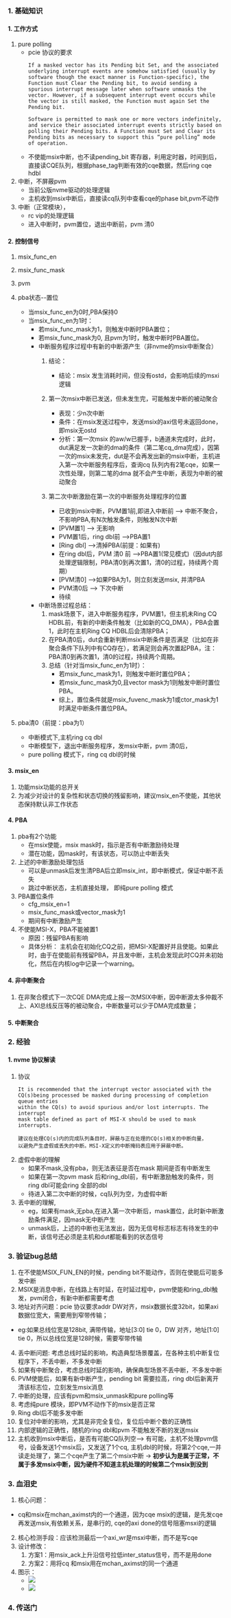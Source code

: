 ### 1. 基础知识

#### 1. 工作方式
1. pure polling
   - pcie 协议的要求
      ~~~
      If a masked vector has its Pending bit Set, and the associated underlying interrupt events are somehow satisfied (usually by software though the exact manner is Function-specific), the Function must Clear the Pending bit, to avoid sending a
      spurious interrupt message later when software unmasks the vector. However, if a subsequent interrupt event occurs while the vector is still masked, the Function must again Set the Pending bit.

      Software is permitted to mask one or more vectors indefinitely, and service their associated interrupt events strictly based on polling their Pending bits. A Function must Set and Clear its Pending bits as necessary to support this “pure polling” mode of operation.
      ~~~
   - 不使能msix中断，也不读pending_bit 寄存器，利用定时器，时间到后，直接读CQE队列，根据phase_tag判断有效的cqe数据，然后ring cqe hdbl
2. 中断，不屏蔽pvm
   - 当前公版nvme驱动的处理逻辑
   - 主机收到msix中断后，直接读cq队列中查看cqe的phase bit,pvm不动作
3. 中断（正常模块），
   - rc vip的处理逻辑
   - 进入中断时，pvm置位，退出中断前，pvm 清0 

#### 2. 控制信号
1. msix_func_en
2. msix_func_mask
3. pvm
4. pba状态--置位
   - 当msix_func_en为0时,PBA保持0       
   - 当msix_func_en为1时：
     - 若msix_func_mask为1，则触发中断时PBA置位；
     - 若msix_func_mask为0, 且pvm为1时，触发中断时PBA置位。
     - 中断服务程序过程中有新的中断源产生（非nvme的msix中断聚合）
        1. 结论：
           - 结论：msix 发生消耗时间，但没有ostd，会影响后续的msxi逻辑
        2. 第一次msix中断已发送，但未发生完，可能触发中断的被动聚合
           - 表现：少n次中断
           - 条件：在msix发送过程中，发送msix的axi信号未返回done，即msix无ostd 
           - 分析：第一次msix 的aw/w已握手，b通道未完成时，此时，dut满足发一次新的dma的条件（第二笔cq_dma完成），因第一次的msix未发完，dut是不会再发出新的msix中断，主机进入第一次中断服务程序后，查询cq 队列内有2笔cqe，如果一次性处理，则第二笔的dma 就不会产生中断，表现为中断的被动聚合

        3. 第二次中断激励在第一次的中断服务处理程序的位置
           - 已收到msix中断，PVM置1前,即进入中断前 --> 中断不聚合，不影响PBA,有N次触发条件，则触发N次中断
           - [PVM置1]  --> 无影响
           - PVM置1后，ring dbl前  -->PBA置1
           - [Ring dbl]  -->清掉PBA(前提：如果有)
           - 在ring dbl后，PVM 清0 前 -->PBA置1(常见模式)（因dut内部处理逻辑限制，PBA清0到再次置1，清0的过程，持续两个周期）
           - [PVM清0]  -->如果PBA为1，则立刻发送msix, 并清PBA
           - PVM清0后  --> 下次中断
           - 待续
     - 中断场景过程总结：
        1. mask场景下，进入中断服务程序，PVM置1，但主机未Ring CQ HDBL前，有新的中断条件触发（比如新的CQ_DMA），PBA会置1，此时在主机Ring CQ HDBL后会清除PBA；
        2. 在PBA清0后，dut会重新判断msix中断条件是否满足（比如在非聚合条件下队列中有CQ存在），若满足则会再次置起PBA，注：PBA清0到再次置1，清0的过程，持续两个周期。
        3. 总结（针对当msix_func_en为1时）：
            - 若msix_func_mask为1，则触发中断时置位PBA；
            - 若msix_func_mask为0,且vector mask为1则触发中断时置位PBA。
            - 综上，置位条件就是msix_fuvenc_mask为1或ctor_mask为1时满足中断条件置位PBA。

5. pba清0（前提：pba为1）
   - 中断模式下,主机ring cq dbl
   - 中断模型下，退出中断服务程序，发msix中断，pvm 清0后，
   - pure polling 模式下，ring cq dbl的时候

   
#### 3. msix_en
1. 功能msix功能的总开关
2. 为减少对设计的复杂性和状态切换的残留影响，建议msix_en不使能，其他状态保持默认非工作状态
   
#### 4. PBA
1. pba有2个功能
   - 在msix使能，msix mask时，指示是否有中断激励待处理
   - 潜在功能，因mask时，有该状态，可以防止中断丢失
2. 上述的中断激励处理包括
   - 可以是unmask后发生清PBA后立即msix_int，即中断模式，保证中断不丢失
   - 跳过中断状态，主机直接处理， 即纯pure polling 模式
3. PBA置位条件
   - cfg_msix_en=1
   - msix_func_mask或vector_mask为1
   - 期间有中断激励产生
4. 不使能MSI-X，PBA不能被置1
   - 原因：残留PBA有影响
   - 具体分析： 主机会在初始化CQ之前，把MSI-X配置好并且使能。如果此时，由于在使能前有残留PBA，并且发中断，主机会发现此时CQ并未初始化，然后在内核log中记录一个warning。

#### 4. 非中断聚合
1. 在非聚合模式下一次CQE DMA完成上报一次MSIX中断，因中断源太多仲裁不上、AXI总线反压等的被动聚合，中断数量可以少于DMA完成数量；
   
#### 5. 中断聚合

### 2. 经验
#### 1. nvme 协议解读
1. 协议
   ~~~
   It is recommended that the interrupt vector associated with the CQ(s)being processed be masked during processing of completion queue entries 
   within the CQ(s) to avoid spurious and/or lost interrupts. The interrupt
   mask table defined as part of MSI-X should be used to mask interrupts.

   建议在处理CQ(s)内的完成队列条目时，屏蔽与正在处理的CQ(s)相关的中断向量，   
   以避免产生虚假或丢失的中断。MSI-X定义的中断掩码表应用于屏蔽中断。
   ~~~
2. 虚假中断的理解
   - 如果不mask,没有pba，则无法表征是否在mask 期间是否有中断发生
   - 如果在第一次pvm mask 后和ring_dbl前，有中断激励触发的条件，则ring dbl可能会ring 全部的dbl
   - 待进入第二次中断的时候，cq队列为空，为虚假中断
3. 丢中断的理解,
   - eg，如果有mask,无pba,在进入第一次中断后，mask置位，此时新中断激励条件满足，因mask无中断产生
   - unmask后，上述的中断也无法发出，因为无信号标志标志有待发生的中断，该信号还必须是主机和dut都能看到的状态信号

### 3. 验证bug总结
1.	在不使能MSIX_FUN_EN的时候，pending bit不能动作，否则在使能后可能多发中断
2.	MSIX是消息中断，在线路上有时延，在时延过程中，pvm使能和ring_dbl触发，pvm闭合，有新中断都需要考虑
3.	地址对齐问题：pcie 协议要求addr DW对齐，msix数据长度32bit，如果axi 数据位宽大，需要用到窄带传输；
 - eg:如果总线位宽是128bit, 满带传输，地址[3:0] tie 0，DW 对齐，地址[1:0] tie 0，所以总线位宽是128时候，需要窄带传输
4.	丢中断问题: 考虑总线时延的影响，构造典型场景覆盖，在各种主机中断复位程序下，不丢中断，不多发中断
5.	如果有中断聚合，考虑总线时延的影响，确保典型场景不丢中断，不多发中断
6.	PVM使能后，如果有新中断产生，pending bit 需要拉高，ring dbl后新离开清该标志位，立刻发生msix消息
7.	中断的处理，应该有pvm和msix_unmask和pure polling等
8.	考虑纯pure 模块，即PVM不动作下的msix是否正常
9.	Ring dbl后不能多发中断
10. 复位对中断的影响，尤其是非完全复位，复位后中断个数的正确性
11. 内部逻辑的正确性，随机的ring dbl和pvm 不能触发不断的发送msix
12. 主机收到msix中断后，是否有可能CQ队列空--> 有可能，主机不处理pvm信号，设备发送1个msix后，又发送了1个cq, 主机dbl的时候，将第2个cqe,一并读走处理了，第二个cqe产生了第二个msix中断    ->    **初步认为是属于正常，不属于多发msix中断，因为硬件不知道主机处理的时候第二个msix到没到**

### 3. 血泪史
1. 核心问题：
- cq和msix在mchan_aximst内的一个通道，因为cqe msix的逻辑，是先发cqe再发送msix,有依赖关系，是串行的, cqe的axi done的信号阻塞msxi的逻辑
2.	核心检测手段：应该检测最后一个axi_wr是msxi中断，而不是写cqe
3.  设计修改：
	1. 方案1：用msix_ack上升沿信号拉低inter_status信号，而不是用done
    2. 方案2：用将cq 和msix用在mchan_aximst的同一个通道
4. 图示：
   - ![](./99_img/../../99_img/2025-06-11_20-32-28.png)
   - ![](./99_img/../../99_img/Snipaste_2025-06-13_09-16-08.png)



### 4. 传送门
